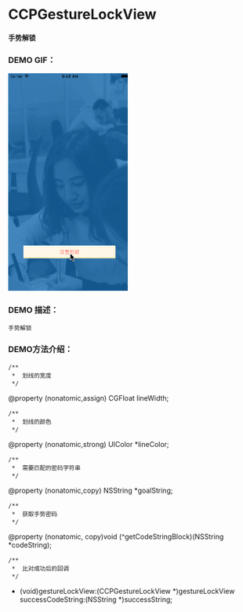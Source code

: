 # CCPGestureLockView

#### 手势解锁

### DEMO GIF：

![gif](https://github.com/IMCCP/CCPGestureLockView/blob/master/CCPGestureLockView/CCPGestureLockView/gestureLock.gif)

### DEMO 描述：
```
手势解锁
```
### DEMO方法介绍：
```
/**
 *  划线的宽度
 */
```
@property (nonatomic,assign) CGFloat lineWidth;
```
/**
 *  划线的颜色
 */
```
@property (nonatomic,strong) UIColor *lineColor;
```
/**
 *  需要匹配的密码字符串
 */
```
@property (nonatomic,copy) NSString *goalString;
```
/**
 *  获取手势密码
 */
```
@property (nonatomic, copy)void (^getCodeStringBlock)(NSString *codeString);
```
/**
 *  比对成功后的回调
 */
```
- (void)gestureLockView:(CCPGestureLockView *)gestureLockView successCodeString:(NSString *)successString;

```
